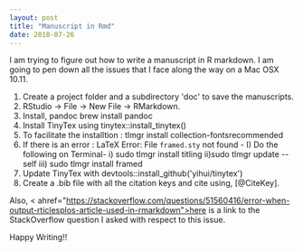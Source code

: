 ```yaml
---
layout: post
title: "Manuscript in Rmd"
date: 2018-07-26
---
```

I am trying to figure out how to write a manuscript in R markdown. I am going to pen down all the issues that I face along the way on a Mac OSX 10.11.
1. Create a project folder and a subdirectory 'doc' to save the manuscripts.
2. RStudio -> File -> New File -> RMarkdown. 
3. Install, pandoc brew install pandoc
4. Install TinyTex using tinytex::install_tinytex()
5. To facilitate the installtion : tlmgr install collection-fontsrecommended
6. If there is an error : LaTeX Error: File `framed.sty` not found - 
I) Do the following on Terminal- 
i) sudo tlmgr install titling
ii)sudo tlmgr update --self
iii) sudo tlmgr install framed
7. Update TinyTex with devtools::install_github('yihui/tinytex')
8. Create a .bib file with all the citation keys and cite using, [@CiteKey].

Also, < ahref="https://stackoverflow.com/questions/51560416/error-when-output-rticlesplos-article-used-in-rmarkdown">here</a> is a link to the StackOverflow question I asked with respect to this issue. 

Happy Writing!!
